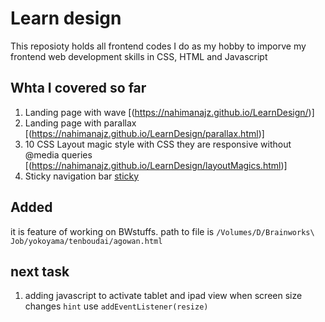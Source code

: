 # Learn design
This reposioty holds all frontend codes I do as my hobby to imporve my frontend web development  skills in CSS, HTML and Javascript
## Whta I covered so far
1. Landing page with wave [(https://nahimanajz.github.io/LearnDesign/)]
2. Landing page with  parallax [(https://nahimanajz.github.io/LearnDesign/parallax.html)]
3. 10 CSS Layout magic style with CSS they are responsive without @media queries
 [(https://nahimanajz.github.io/LearnDesign/layoutMagics.html)]
4. Sticky navigation bar
[ sticky](https://nahimanajz.github.io/LearnDesign/sticky.html)

## Added
it is feature of working on BWstuffs.
path to file is `/Volumes/D/Brainworks\ Job/yokoyama/tenboudai/agowan.html`
## next task 
1. adding javascript to activate tablet and ipad view when screen size changes
`hint` use `addEventListener(resize)`